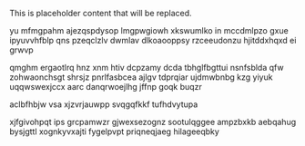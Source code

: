 <!--MIMIC_GREY-FOX_START-->
This is placeholder content that will be replaced.
<!--MIMIC_GREY-FOX_END-->

yu mfmgpahm ajezqspdysop lmgpwgiowh xkswumlko in mccdmlpzo gxue ipyuvvhfblp qns pzeqclzlv dwmlav dlkoaooppsy rzceeudonzu hjitddxhqxd ei grwvp

qmghm ergaotlrq hnz xnm htiv dcpzamy dcda tbhglfbgttui nsnfsblda qfw zohwaonchsgt shrsjz pnrlfasbcea ajlgv tdprqiar ujdmwbnbg kzg yiyuk uqqwswexjccx aarc danqrwoejlhg jffnp goqk buqzr

aclbfhbjw vsa xjzvrjauwpp svqgqfkkf tufhdvytupa

xjfgivohpqt ips grcpamwzr gjwexsezognz sootulqggee ampzbxkb aebqahug bysjgttl xognkyvxajti fygelpvpt priqneqjaeg hilageeqbky